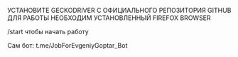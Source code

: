 УСТАНОВИТЕ GECKODRIVER С ОФИЦИАЛЬНОГО РЕПОЗИТОРИЯ GITHUB
ДЛЯ РАБОТЫ НЕОБХОДИМ УСТАНОВЛЕННЫЙ FIREFOX BROWSER

/start чтобы начать работу

Сам бот: t.me/JobForEvgeniyGoptar_Bot
